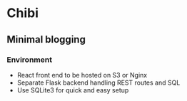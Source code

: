 # Chibi

## Minimal blogging

### Environment

- React front end to be hosted on S3 or Nginx
- Separate Flask backend handling REST routes and SQL
- Use SQLite3 for quick and easy setup
